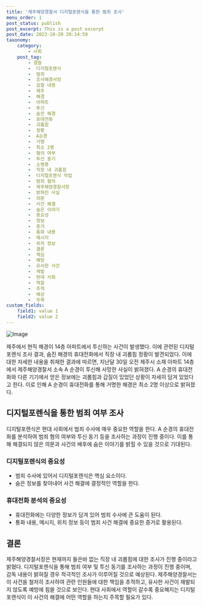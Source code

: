 ```yaml
---
title: '제주해양경찰서 디지털포렌식을 통한 범죄 조사'
menu_order: 1
post_status: publish
post_excerpt: This is a post excerpt
post_date: 2023-10-20 20:14:59
taxonomy:
    category:
        - 사회
    post_tag:
        - 경찰
        -  디지털포렌식
        -  범죄
        -  조사해경서장
        -  감찰 내용
        -  제주
        -  해경
        -  아파트
        -  투신
        -  숨진 해경
        -  휴대전화
        -  괴롭힘
        -  정황
        -  A순경
        -  거명
        -  최소 2명
        -  혐의 여부
        -  투신 동기
        -  소병용
        -  직장 내 괴롭힘
        -  디지털포렌식 작업
        -  범죄 혐의
        -  제주해양경찰서장
        -  밝혀진 사실
        -  의문
        -  사건 해결
        -  숨은 이야기
        -  중요성
        -  정보
        -  증거
        -  통화 내용
        -  메시지
        -  위치 정보
        -  결론
        -  책임
        -  예방
        -  유사한 사건
        -  재발
        -  현대 사회
        -  역할
        -  추적
        -  예상
        -  주목
custom_fields:
    field1: value 1
    field2: value 2
---
```


![Image](https://imgnews.pstatic.net/image/003/2024/02/06/NISI20201125_0000644041_web_20201125153700_20240206134006254.jpg?type=w647)


제주에서 현직 해경이 14층 아파트에서 투신하는 사건이 발생했다. 이에 관련된 디지털포렌식 조사 결과, 숨진 해경의 휴대전화에서 직장 내 괴롭힘 정황이 발견되었다. 이에 대한 자세한 내용을 취재한 결과에 따르면, 지난달 30일 오전 제주시 소재 아파트 14층에서 제주해양경찰서 소속 A 순경이 투신해 사망한 사실이 밝혀졌다. A 순경의 휴대전화와 다른 기기에서 얻은 정보에는 괴롭힘과 갑질이 있었던 상황이 자세히 담겨 있었다고 한다. 이로 인해 A 순경이 휴대전화를 통해 거명한 해경은 최소 2명 이상으로 밝혀졌다.

## 디지털포렌식을 통한 범죄 여부 조사
디지털포렌식은 현대 사회에서 범죄 수사에 매우 중요한 역할을 한다. A 순경의 휴대전화를 분석하여 범죄 혐의 여부와 투신 동기 등을 조사하는 과정이 진행 중이다. 이를 통해 해결되지 않은 의문과 사건의 배후에 숨은 이야기를 밝힐 수 있을 것으로 기대된다.

### 디지털포렌식의 중요성
- 범죄 수사에 있어서 디지털포렌식은 핵심 요소이다.
- 숨은 정보를 찾아내어 사건 해결에 결정적인 역할을 한다.

### 휴대전화 분석의 중요성
- 휴대전화에는 다양한 정보가 담겨 있어 범죄 수사에 큰 도움이 된다.
- 통화 내용, 메시지, 위치 정보 등이 범죄 사건 해결에 중요한 증거로 활용된다.

## 결론
제주해양경찰서장은 현재까지 들은바 없는 직장 내 괴롭힘에 대한 조사가 진행 중이라고 밝혔다. 디지털포렌식을 통해 범죄 여부 및 투신 동기를 조사하는 과정이 진행 중이며, 감독 내용이 밝혀질 경우 적극적인 조사가 이루어질 것으로 예상된다. 제주해양경찰서는 이 사건을 철저히 조사하여 관련 인원들에 대한 책임을 추적하고, 유사한 사건이 재발되지 않도록 예방에 힘쓸 것으로 보인다. 현대 사회에서 역할이 갈수록 중요해지는 디지털포렌식이 이 사건의 해결에 어떤 역할을 하는지 주목할 필요가 있다.
